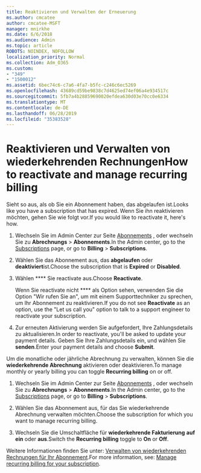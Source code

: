 ```yaml
---
title: Reaktivieren und Verwalten der Erneuerung
ms.author: cmcatee
author: cmcatee-MSFT
manager: mnirkhe
ms.date: 6/6/2018
ms.audience: Admin
ms.topic: article
ROBOTS: NOINDEX, NOFOLLOW
localization_priority: Normal
ms.collection: Adm_O365
ms.custom:
- "349"
- "1500012"
ms.assetid: 6bec74c6-c7a6-4fa7-b5fc-c246c6ec5269
ms.openlocfilehash: 43689cd59be9838c7d4625ed74ef06a4e934517c
ms.sourcegitcommit: 5fb7a4b28859690020efdea630d03e70cc0e6334
ms.translationtype: MT
ms.contentlocale: de-DE
ms.lasthandoff: 06/28/2019
ms.locfileid: "35383528"
---
```

# <a name="how-to-reactivate-and-manage-recurring-billing"></a><span data-ttu-id="bcad3-102">Reaktivieren und Verwalten von wiederkehrenden Rechnungen</span><span class="sxs-lookup"><span data-stu-id="bcad3-102">How to reactivate and manage recurring billing</span></span>

<span data-ttu-id="bcad3-103">Sieht so aus, als ob Sie ein Abonnement haben, das abgelaufen ist.</span><span class="sxs-lookup"><span data-stu-id="bcad3-103">Looks like you have a subscription that has expired.</span></span> <span data-ttu-id="bcad3-104">Wenn Sie ihn reaktivieren möchten, gehen Sie wie folgt vor.</span><span class="sxs-lookup"><span data-stu-id="bcad3-104">If you would like to reactivate it, here's how.</span></span>
  
1. <span data-ttu-id="bcad3-105">Wechseln Sie im Admin Center zur Seite [Abonnements](https://go.microsoft.com/fwlink/p/?linkid=842054) , oder wechseln Sie zu **Abrechnungs** \> **Abonnements**.</span><span class="sxs-lookup"><span data-stu-id="bcad3-105">In the Admin center, go to the [Subscriptions](https://go.microsoft.com/fwlink/p/?linkid=842054) page, or go to **Billing** \> **Subscriptions**.</span></span>

2. <span data-ttu-id="bcad3-106">Wählen Sie das Abonnement aus, das **abgelaufen** oder **deaktiviert**ist.</span><span class="sxs-lookup"><span data-stu-id="bcad3-106">Choose the subscription that is **Expired** or **Disabled**.</span></span>

3. <span data-ttu-id="bcad3-107">Wählen \*\*\*\* Sie reactivate aus.</span><span class="sxs-lookup"><span data-stu-id="bcad3-107">Choose **Reactivate**.</span></span>

    <span data-ttu-id="bcad3-108">Wenn Sie reactivate nicht \*\*\*\* als Option sehen, verwenden Sie die Option "Wir rufen Sie an", um mit einem Supporttechniker zu sprechen, um Ihr Abonnement zu reaktivieren.</span><span class="sxs-lookup"><span data-stu-id="bcad3-108">If you do not see **Reactivate** as an option, use the "Let us call you" option to talk to a support engineer to reactivate your subscription.</span></span>

4. <span data-ttu-id="bcad3-109">Zur erneuten Aktivierung werden Sie aufgefordert, Ihre Zahlungsdetails zu aktualisieren.</span><span class="sxs-lookup"><span data-stu-id="bcad3-109">In order to reactivate, you'll be asked to update your payment details.</span></span> <span data-ttu-id="bcad3-110">Geben Sie Ihre Zahlungsdetails ein, und wählen Sie **senden**.</span><span class="sxs-lookup"><span data-stu-id="bcad3-110">Enter your payment details and choose **Submit**.</span></span>

<span data-ttu-id="bcad3-111">Um die monatliche oder jährliche Abrechnung zu verwalten, können Sie die **wiederkehrende Abrechnung** aktivieren oder deaktivieren.</span><span class="sxs-lookup"><span data-stu-id="bcad3-111">To manage monthly or yearly billing you can toggle **Recurring billing** on or off.</span></span>
  
1. <span data-ttu-id="bcad3-112">Wechseln Sie im Admin Center zur Seite [Abonnements](https://go.microsoft.com/fwlink/p/?linkid=842054) , oder wechseln Sie zu **Abrechnungs** \> **Abonnements**.</span><span class="sxs-lookup"><span data-stu-id="bcad3-112">In the Admin center, go to the [Subscriptions](https://go.microsoft.com/fwlink/p/?linkid=842054) page, or go to **Billing** \> **Subscriptions**.</span></span>

2. <span data-ttu-id="bcad3-113">Wählen Sie das Abonnement aus, für das Sie wiederkehrende Abrechnung verwalten möchten.</span><span class="sxs-lookup"><span data-stu-id="bcad3-113">Choose the subscription for which you want to manage recurring billing.</span></span>

3. <span data-ttu-id="bcad3-114">Wechseln Sie die Umschaltfläche für **wiederkehrende Fakturierung** **auf ein** oder **aus**.</span><span class="sxs-lookup"><span data-stu-id="bcad3-114">Switch the **Recurring billing** toggle to **On** or **Off**.</span></span>

<span data-ttu-id="bcad3-115">Weitere Informationen finden Sie unter: [Verwalten von wiederkehrenden Rechnungen für Ihr Abonnement](https://support.office.com/article/8d83b530-f4ca-47f6-a666-e5791cbacc7e).</span><span class="sxs-lookup"><span data-stu-id="bcad3-115">For more information, see: [Manage recurring billing for your subscription](https://support.office.com/article/8d83b530-f4ca-47f6-a666-e5791cbacc7e).</span></span>
  